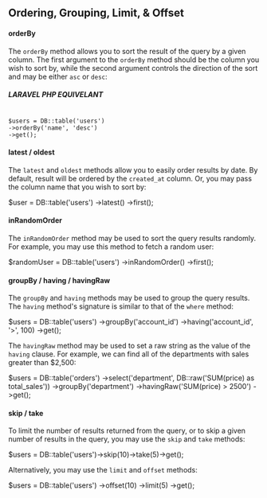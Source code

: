 ## Ordering, Grouping, Limit, & Offset

#### orderBy

The `orderBy` method allows you to sort the result of the query by a given column. The first argument to the `orderBy` method should be the column you wish to sort by, while the second argument controls the direction of the sort and may be either `asc` or `desc`:
##### LARAVEL PHP EQUIVELANT
```

$users = DB::table('users')
->orderBy('name', 'desc')
->get();
```

#### latest / oldest

The `latest` and `oldest` methods allow you to easily order results by date. By default, result will be ordered by the `created_at` column. Or, you may pass the column name that you wish to sort by:

$user = DB::table('users')
->latest()
->first();

#### inRandomOrder

The `inRandomOrder` method may be used to sort the query results randomly. For example, you may use this method to fetch a random user:

$randomUser = DB::table('users')
->inRandomOrder()
->first();

#### groupBy / having / havingRaw

The `groupBy` and `having` methods may be used to group the query results. The `having` method's signature is similar to that of the `where` method:

$users = DB::table('users')
->groupBy('account_id')
->having('account_id', '>', 100)
->get();

The `havingRaw` method may be used to set a raw string as the value of the `having` clause. For example, we can find all of the departments with sales greater than $2,500:

$users = DB::table('orders')
->select('department', DB::raw('SUM(price) as total_sales'))
->groupBy('department')
->havingRaw('SUM(price) > 2500')
->get();

#### skip / take

To limit the number of results returned from the query, or to skip a given number of results in the query, you may use the `skip` and `take` methods:

$users = DB::table('users')->skip(10)->take(5)->get();

Alternatively, you may use the `limit` and `offset` methods:

$users = DB::table('users')
->offset(10)
->limit(5)
->get();

